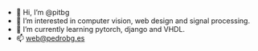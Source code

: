 - 👋 Hi, I’m @pitbg
- 👀 I’m interested in computer vision, web design and signal processing.
- 🌱 I’m currently learning pytorch, django and VHDL.
- 📫 web@pedrobg.es

<!---
pitbg/pitbg is a ✨ special ✨ repository because its `README.md` (this file) appears on your GitHub profile.
You can click the Preview link to take a look at your changes.
--->
